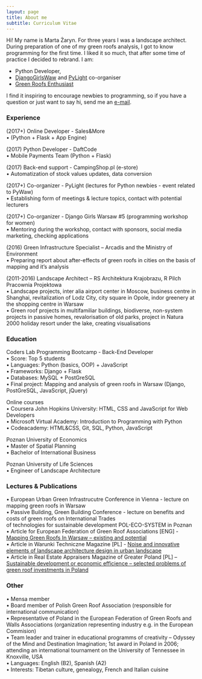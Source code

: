 ```yaml
---
layout: page
title: About me
subtitle: Curriculum Vitae
---
```


Hi! My name is Marta Żaryn. For three years I was a landscape architect. During preparation of one of my green roofs analysis, I got to know programming for the first time. I liked it so much, that after some time of practice I decided to rebrand. I am:

- Python Developer,
- [DjangoGirlsWaw](https://www.facebook.com/DjangoGirlsWarsaw/) and [PyLight](https://www.facebook.com/pylightmeetup/) co-organiser
- [Green Roofs Enthusiast](http://efb-greenroof.eu/coming-soon-mapping-green-roofs-in-warsaw/)

I find it inspiring to encourage newbies to programming, so if you have a question or just want to say hi, send me an [e-mail](mailto:martazaryn@gmail.com).


### Experience

(2017+) Online Developer - Sales&More  
• (Python + Flask + App Engine)

(2017) Python Developer - DaftCode  
• Mobile Payments Team (Python + Flask)

(2017) Back-end support - CampingShop.pl (e-store)  
• Automatization of stock values updates, data conversion

(2017+) Co-organizer - PyLight (lectures for Python newbies - event related to PyWaw)  
• Establishing form of meetings & lecture topics, contact with potential lecturers

(2017+) Co-organizer - Django Girls Warsaw #5 (programming workshop for women)  
• Mentoring during the workshop, contact with sponsors, social media marketing, checking applications 

(2016) Green Infrastructure Specialist – Arcadis and the Ministry of Environment  
• Preparing report about after-effects of green roofs in cities on the basis of mapping and it’s analysis

(2011-2016) Landscape Architect – RS Architektura Krajobrazu, R Pilch Pracownia Projektowa  
• Landscape projects, inter alia airport center in Moscow, business centre in Shanghai, revitalization of Lodz City, city square in Opole, indor greenery at the shopping centre in Warsaw  
• Green roof projects in multifamiliar buildings, biodiverse, non-system projects in passive homes, revalorisation of old parks, project in Natura 2000 holiday resort under the lake, creating visualisations


### Education  

Coders Lab Programming Bootcamp - Back-End Developer  
• Score: Top 5 students  
• Languages: Python (basics, OOP) + JavaScript  
• Frameworks: Django + Flask  
• Databases: MySQL + PostGreSQL  
• Final project: Mapping and analysis of green roofs in Warsaw (Django, PostGreSQL, JavaScript, jQuery)  

Online courses  
• Coursera John Hopkins University: HTML, CSS and JavaScript for Web Developers  
• Microsoft Virtual Academy: Introduction to Programming with Python  
• Codeacademy: HTML&CSS, Git, SQL, Python, JavaScript  

Poznan University of Economics  
• Master of Spatial Planning  
• Bachelor of International Business  

Poznan University of Life Sciences  
• Engineer of Landscape Architecture  


### Lectures & Publications  

• European Urban Green Infrastrucutre Conference in Vienna - lecture on mapping green roofs in Warsaw  
• Passive Building, Green Building Conference - lecture on benefits and costs of green roofs on International Trades  
of technologies for sustainable development POL-ECO-SYSTEM in Poznan  
• Article for European Federation of Green Roof Associations [ENG] - [Mapping Green Roofs In Warsaw – existing and potential](http://efb-greenroof.eu/coming-soon-mapping-green-roofs-in-warsaw/)  
• Article in Warunki Techniczne Magazine [PL] - [Noise and innovative elements of landscape architecture design in urban landscape](https://drive.google.com/file/d/0B5Jbnj-1ZmdeMGZzX0h3ZldFM2c/view)  
• Article in Real Estate Appraisers Magazine of Greater Poland [PL] – [Sustainable development or economic efficience – selected problems of green roof investments in Poland](https://srmww.pl/images/biuletyny/2013/1_2_2013/16-24.pdf)  


### Other

• Mensa member  
• Board member of Polish Green Roof Association (responsible for international communication)  
• Representative of Poland in the European Federation of Green Roofs and Walls Associations (organization representing industry e.g. in the European Commision)  
• Team leader and trainer in educational programms of creativity – Odyssey of the Mind and Destination Imagination; 1st award in Poland in 2006; attending an international tournament on the University of Tennessee in Knoxville, USA  
• Languages: English (B2), Spanish (A2)  
• Interests: Tibetan culture, genealogy, French and Italian cuisine  
